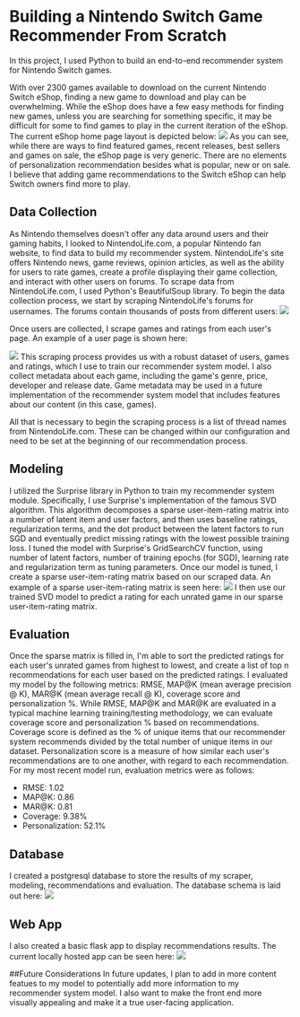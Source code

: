 # Building a Nintendo Switch Game Recommender From Scratch

In this project, I used Python to build an end-to-end recommender system for Nintendo Switch games.

With over 2300 games available to download on the current Nintendo Switch eShop, finding a new game to download and play can be overwhelming. While the eShop does have a few easy methods for finding new games, unless you are searching for something specific, it may be difficult for some to find games to play in the current iteration of the eShop. The current eShop home page layout is depicted below:
![](images/eshop_home.png)
As you can see, while there are ways to find featured games, recent releases, best sellers and games on sale, the eShop page is very generic. There are no elements of personalization recommendation besides what is popular, new or on sale. 
I believe that adding game recommendations to the Switch eShop can help Switch owners find more to play.

## Data Collection
As Nintendo themselves doesn't offer any data around users and their gaming habits, I looked to NintendoLife.com, a popular Nintendo fan website, to find data to build my recommender system. NintendoLife's site offers Nintendo news, game reviews, opinion articles, as well as the ability for users to rate games, create a profile displaying their game collection, and interact with other users on forums. To scrape data from NintendoLife.com, I used Python's BeautifulSoup library.
To begin the data collection process, we start by scraping NintendoLife's forums for usernames. The forums contain thousands of posts from different users:
![](images/nintendolife_forum2.png)

Once users are collected, I scrape games and ratings from each user's page. An example of a user page is shown here:

![](images/nintendolife_user.png)
This scraping process provides us with a robust dataset of users, games and ratings, which I use to train our recommender system model. I also collect metadata about each game, including the game's genre, price, developer and release date. Game metadata may be used in a future implementation of the recommender system model that includes features about our content (in this case, games).

All that is necessary to begin the scraping process is a list of thread names from NintendoLife.com. These can be changed within our configuration and need to be set at the beginning of our recommendation process. 

## Modeling
I utilized the Surprise library in Python to train my recommender system module. Specifically, I use Surprise's implementation of the famous SVD algorithm. This algorithm decomposes a sparse user-item-rating matrix into a number of latent item and user factors, and then uses baseline ratings, regularization terms, and the dot product between the latent factors to run SGD and eventually predict missing ratings with the lowest possible training loss. 
I tuned the model with Surprise's GridSearchCV function, using number of latent factors, number of training epochs (for SGD), learning rate and regularization term as tuning parameters. 
Once our model is tuned, I create a sparse user-item-rating matrix based on our scraped data. An example of a sparse user-item-rating matrix is seen here:
![](images/sparse_matrix.png)
I then use our trained SVD model to predict a rating for each unrated game in our sparse user-item-rating matrix. 

## Evaluation
Once the sparse matrix is filled in, I'm able to sort the predicted ratings for each user's unrated games from highest to lowest, and create a list of top n recommendations for each user based on the predicted ratings. 
I evaluated my model by the following metrics: RMSE, MAP@K (mean average precision @ K), MAR@K (mean average recall @ K), coverage score and personalization %. While RMSE, MAP@K and MAR@K are evaluated in a typical machine learning training/testing methodology, we can evaluate coverage score and personalization % based on recommendations.
Coverage score is defined as the % of unique items that our recommender system recommends divided by the total number of unique items in our dataset. Personalization score is a measure of how similar each user's recommendations are to one another, with regard to each recommendation. For my most recent model run, evaluation metrics were as follows:
* RMSE: 1.02
* MAP@K: 0.86
* MAR@K: 0.81
* Coverage: 9.38%
* Personalization: 52.1%

## Database
I created a postgresql database to store the results of my scraper, modeling, recommendations and evaluation. The database schema is laid out here:
![](images/schema.png)

## Web App
I also created a basic flask app to display recommendations results. The current locally hosted app can be seen here:
![](images/webapp_ui.png)

##Future Considerations
In future updates, I plan to add in more content featues to my model to potentially add more information to my recommender system model. I also want to make the front end more visually appealing and make it a true user-facing application.
